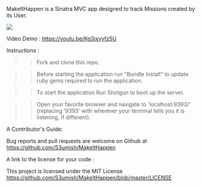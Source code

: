 
MakeItHappen is a Sinatra MVC app designed to track Missions created by its User.

![](https://media.giphy.com/media/8hselEw9noQ9B6UF0h/giphy.gif)

Video Demo : https://youtu.be/Kg3ixvyfz5U

Instructions :

>> Fork and clone this repo. 

>> Before starting the application run "Bundle Install" to update ruby gems required to run the application.

>> To start the application Run Shotgun to boot up the server.

>> Open your favorite browser and navigate to 'localhost:9393/' (replacing '9393' with wherever your terminal tells you it is listening, if different).

A Contributor's Guide:

Bug reports and pull requests are welcome on Github at https://github.com/S3umish/MakeItHappen

A link to the license for your code :

This project is licensed under the MIT License https://github.com/S3umish/MakeItHappen/blob/master/LICENSE
